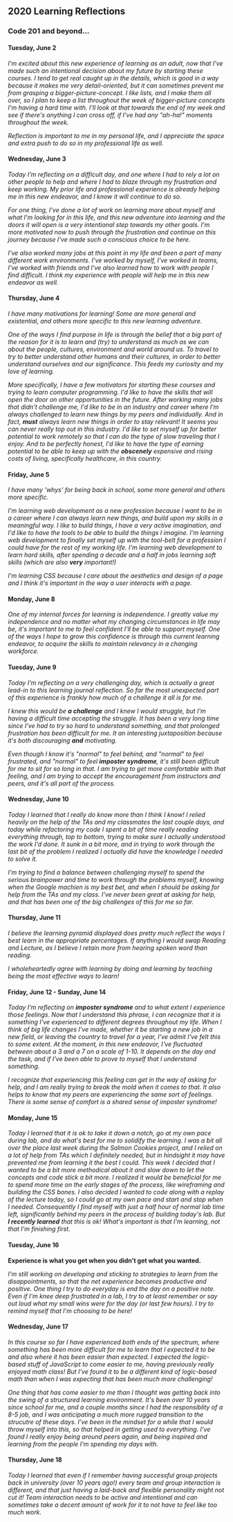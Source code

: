 ## 2020 Learning Reflections
### Code 201 and beyond...


#### Tuesday, June 2
*I'm excited about this new experience of learning as an adult, now that I've made such an intentional decision about my future by starting these courses. I tend to get real caught up in the details, which is good in a way because it makes me very detail-oriented, but it can sometimes prevent me from grasping a bigger-picture-concept. I like lists, and I make them all over, so I plan to keep a list throughout the week of bigger-picture concepts I'm having a hard time with. I'll look at that towards the end of my week and see if there's anything I can cross off, if I've had any "ah-ha!" moments throughout the week.*

*Reflection is important to me in my personal life, and I appreciate the space and extra push to do so in my professional life as well.*

#### Wednesday, June 3
*Today I'm reflecting on a difficult day, and one where I had to rely a lot on other people to help and where I had to blaze through my frustration and keep working. My prior life and professional experience is already helping me in this new endeavor, and I know it will continue to do so.*

*For one thing, I've done a lot of work on learning more about myself and what I'm looking for in this life, and this new adventure into learning and the doors it will open is a very intentional step towards my other goals. I'm more motivated now to push through the frustration and continue on this journey because I've made such a conscious choice to be here.*

*I've also worked many jobs at this point in my life and been a part of many different work environments. I've worked by myself, I've worked in teams, I've worked with friends and I've also learned how to work with people I find difficult. I think my experience with people will help me in this new endeavor as well.*

#### Thursday, June 4

*I have many motivations for learning! Some are more general and existential, and others more specific to this new learning adventure.*

*One of the ways I find purpose in life is through the belief that a big part of the reason for it is to learn and (try) to understand as much as we can about the people, cultures, environment and world around us. To travel to try to better understand other humans and their cultures, in order to better understand ourselves and our significance. This feeds my curiosity and my love of learning.*

*More specifically, I have a few motivators for starting these courses and trying to learn computer programming. I'd like to have the skills that will open the door on other opportunities in the future. After working many jobs that didn't challenge me, I'd like to be in an industry and career where I'm always challenged to learn new things by my peers and individually. And in fact, **must** always learn new things in order to stay relevant! It seems you can never really top out in this industry. I'd like to set myself up for better potential to work remotely so that I can do the type of slow traveling that I enjoy. And to be perfectly honest, I'd like to have the type of earning potential to be able to keep up with the **obscenely** expensive and rising costs of living, specifically healthcare, in this country.*

#### Friday, June 5

*I have many 'whys' for being back in school, some more general and others more specific.*

*I'm learning web development as a new profession because I want to be in a career where I can always learn new things, and build upon my skills in a meaningful way. I like to build things, I have a very active imagination, and I'd like to have the tools to be able to build the things I imagine. I'm learning web development to finally set myself up with the tool-belt for a profession I could have for the rest of my working life. I'm learning web development to learn hard skills, after spending a decade and a half in jobs learning soft skills (which are also **very** important!)*

*I'm learning CSS because I care about the aesthetics and design of a page and I think it's important in the way a user interacts with a page.*


#### Monday, June 8

*One of my internal forces for learning is independence. I greatly value my independence and no matter what my changing circumstances in life may be, it's important to me to feel confident I'll be able to support myself. One of the ways I hope to grow this confidence is through this current learning endeavor, to acquire the skills to maintain relevancy in a changing workforce.*

#### Tuesday, June 9

*Today I'm reflecting on a very challenging day, which is actually a great lead-in to this learning journal reflection. So far the most unexpected part of this experience is frankly how much of a challenge it all is for me.*

*I knew this would be **a challenge** and I knew I would struggle,  but I'm having a difficult time accepting the struggle. It has been a very long time since I've had to try so hard to understand something, and that prolonged frustration has been difficult for me. It an interesting juxtaposition because it's both discouraging **and** motivating.*

*Even though I know it's "normal" to feel behind, and "normal" to feel frustrated, and "normal" to feel **imposter syndrome**, it's still been difficult for me to sit for so long in that. I am trying to get more comfortable with that feeling, and I am trying to accept the encouragement from instructors and peers, and it's all part of the process.*

#### Wednesday, June 10

*Today I learned that I really do know more than I think I know! I relied heavily on the help of the TAs and my classmates the last couple days, and today while refactoring my code I spent a bit of time really reading everything through, top to bottom, trying to make sure I actually understood the work I'd done. It sunk in a bit more, and in trying to work through the last bit of the problem I realized I actually did have the knowledge I needed to solve it.*

*I'm trying to find a balance between challenging myself to spend the serious brainpower and time to work through the problems myself, knowing when the Google machien is my best bet, and when I should be asking for help from the TAs and my class. I've never been great at asking for help, and that has been one of the big challenges of this for me so far.*

#### Thursday, June 11

*I believe the learning pyramid displayed does pretty much reflect the ways I best learn in the appropriate percentages. If anything I would swap Reading and Lecture, as I believe I retain more from hearing spoken word than reading.*

*I wholeheartedly agree with learning by doing and learning by teaching being the most effective ways to learn!*

#### Friday, June 12 - Sunday, June 14

*Today I'm reflecting on **imposter syndrome** and to what extent I experience those feelings. Now that I understand this phrase, I can recognize that it is something I've experienced to different degrees throughout my life. When I think of big life changes I've made, whether it be starting a new job in a new field, or leaving the country to travel for a year, I've admit I've felt this to some extent. At the moment, in this new endeavor, I've fluctuated between about a 3 and a 7 on a scale of 1-10. It depends on the day and the task, and if I've been able to prove to myself that I understand something.*

*I recognize that experiencing this feeling can get in the way of asking for help, and I am really trying to break the mold when it comes to that. It also helps to know that my peers are experiencing the same sort of feelings. There is some sense of comfort is a shared sense of imposter syndrome!*

#### Monday, June 15

*Today I learned that it is ok to take it down a notch, go at my own pace during lab, and do what's best for me to solidify the learning. I was a bit all over the place last week during the Salmon Cookies project, and I relied on a lot of help from TAs which I definitely needed, but in hindsight it may have prevented me from learning it the best I could. This week I decided that I wanted to be a bit more methodical about it and slow down to let the concepts and code stick a bit more. I realized it would be beneficial for me to spend more time on the early stages of the process, like wireframing and building the CSS bones. I also decided I wanted to code along with a replay of the lecture today, so I could go at my own pace and start and stop when I needed. Consequently I find myself with just a half hour of normal lab time left, significantly behind my peers in the process of building today's lab. But **I recently learned** that this is ok! What's important is that I'm learning, not that I'm finishing first.*

#### Tuesday, June 16

**Experience is what you get when you didn’t get what you wanted.**

*I'm still working on developing and sticking to strategies to learn from the disappointments, so that the net experience becomes productive and positive. One thing I try to do everyday is end the day on a positive note. Even if I'm knee deep frustrated in a lab, I try to at least remember or say out loud what my small wins were for the day (or last few hours). I try to remind myself that I'm choosing to be here!* 

#### Wednesday, June 17

*In this course so far I have experienced both ends of the spectrum, where something has been more difficult for me to learn that I expected it to be and also where it has been easier than expected. I expected the logic-based stuff of JavaScript to come easier to me, having previously really enjoyed math class! But I've found it to be a different kind of logic-based math than when I was expecting that has been much more challenging!*

*One thing that has come easier to me than I thought was getting back into the swing of a structured learning environment. It's been over 10 years since school for me, and a couple months since I had the responsiblity of a 8-5 job, and I was anticipating a much more rugged transition to the strucutre of these days. I've been in the mindset for a while that I would throw myself into this, so that helped in getting used to everything. I've found I really enjoy being around peers again, and being inspired and learning from the people I'm spending my days with.*

#### Thursday, June 18

*Today I learned that even if I remember having successful group projects back in university (over 10 years ago!) every team and group interaction is different, and that just having a laid-back and flexible personality might not cut it! Team interaction needs to be active and intentional and can sometimes take a decent amount of work for it to not have to feel like too much work.* 